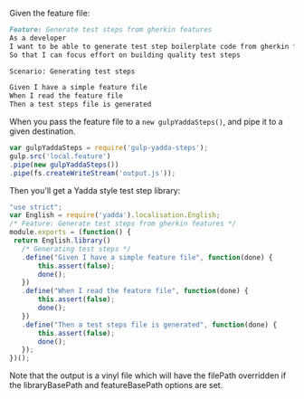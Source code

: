 Given the feature file:

```markdown
Feature: Generate test steps from gherkin features
As a developer
I want to be able to generate test step boilerplate code from gherkin features
So that I can focus effort on building quality test steps

Scenario: Generating test steps

Given I have a simple feature file
When I read the feature file
Then a test steps file is generated
```

When you pass the feature file to a `new gulpYaddaSteps()`, and pipe it to a given destination.

```js
var gulpYaddaSteps = require('gulp-yadda-steps');
gulp.src('local.feature')
.pipe(new gulpYaddaSteps())
.pipe(fs.createWriteStream('output.js'));
```

Then you'll get a Yadda style test step library:

```js
"use strict";
var English = require('yadda').localisation.English;
/* Feature: Generate test steps from gherkin features */
module.exports = (function() {
 return English.library()
   /* Generating test steps */
   .define("Given I have a simple feature file", function(done) {
       this.assert(false);
       done();
   })
   .define("When I read the feature file", function(done) {
       this.assert(false);
       done();
   })
   .define("Then a test steps file is generated", function(done) {
       this.assert(false);
       done();
   });
})();
```

Note that the output is a vinyl file which will have the filePath overridden if the libraryBasePath and featureBasePath options are set.
